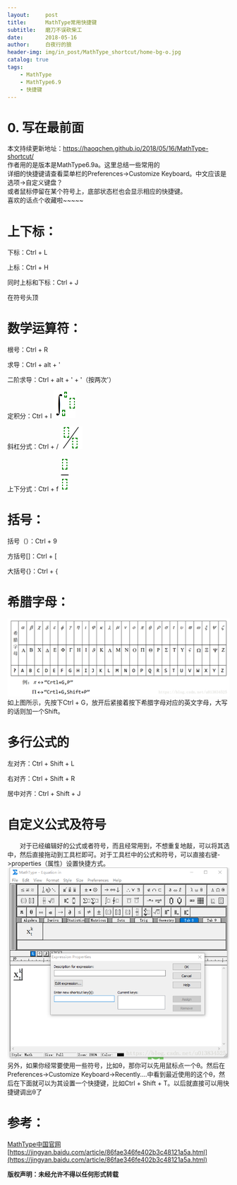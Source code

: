 ```yaml
---
layout:     post
title:      MathType常用快捷键
subtitle:   磨刀不误砍柴工
date:       2018-05-16
author:     白夜行的狼
header-img: img/in_post/MathType_shortcut/home-bg-o.jpg
catalog: true
tags:
    - MathType
    - MathType6.9
    - 快捷键
--- 
```


# 0. 写在最前面
本文持续更新地址：<https://haoqchen.github.io/2018/05/16/MathType-shortcut/>  
作者用的是版本是MathType6.9a。这里总结一些常用的  
详细的快捷键请查看菜单栏的Preferences->Customize Keyboard。中文应该是选项->自定义键盘？  
或者鼠标停留在某个符号上，底部状态栏也会显示相应的快捷键。  
喜欢的话点个收藏啦~~~~~  
# 上下标：
下标：Ctrl + L

上标：Ctrl + H

同时上标和下标：Ctrl + J

在符号头顶

# 数学运算符：
根号：Ctrl + R

求导：Ctrl + alt + '

二阶求导：Ctrl + alt + ' + '（按两次'）

定积分：Ctrl + I ![ctrlI](/img/in_post/MathType_shortcut/ctrlI.png)

斜杠分式：Ctrl + / ![ctrl1](/img/in_post/MathType_shortcut/ctrl1.png)

上下分式：Ctrl + f ![ctrlf](/img/in_post/MathType_shortcut/ctrlf.png)

# 括号：
括号（）：Ctrl + 9

方括号[]：Ctrl + [

大括号{}：Ctrl + {

# 希腊字母：
![greece](/img/in_post/MathType_shortcut/greece.png)  
如上图所示，先按下Ctrl + G，放开后紧接着按下希腊字母对应的英文字母，大写的话则加一个Shift。

# 多行公式的
左对齐：Ctrl + Shift + L

右对齐：Ctrl + Shift + R

居中对齐：Ctrl + Shift + J

# 自定义公式及符号
　　对于已经编辑好的公式或者符号，而且经常用到，不想重复地敲，可以将其选中，然后直接拖动到工具栏即可。对于工具栏中的公式和符号，可以直接右键->properties（属性）设置快捷方式。  
![self_set](/img/in_post/MathType_shortcut/self_set.png)  
另外，如果你经常要使用一些符号，比如θ，那你可以先用鼠标点一个θ。然后在Preferences->Customize Keyboard->Recently....中看到最近使用的这个θ，然后在下面就可以为其设置一个快捷键，比如Ctrl + Shift + T。以后就直接可以用快捷键调出θ了

# 参考：
[MathType中国官网](http://www.mathtype.cn/)  
[https://jingyan.baidu.com/article/86fae346fe402b3c48121a5a.html](https://jingyan.baidu.com/article/86fae346fe402b3c48121a5a.html)

**版权声明：未经允许不得以任何形式转载**